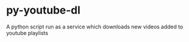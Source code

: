 # py-youtube-dl
A python script run as a service which downloads new videos added to youtube playlists
